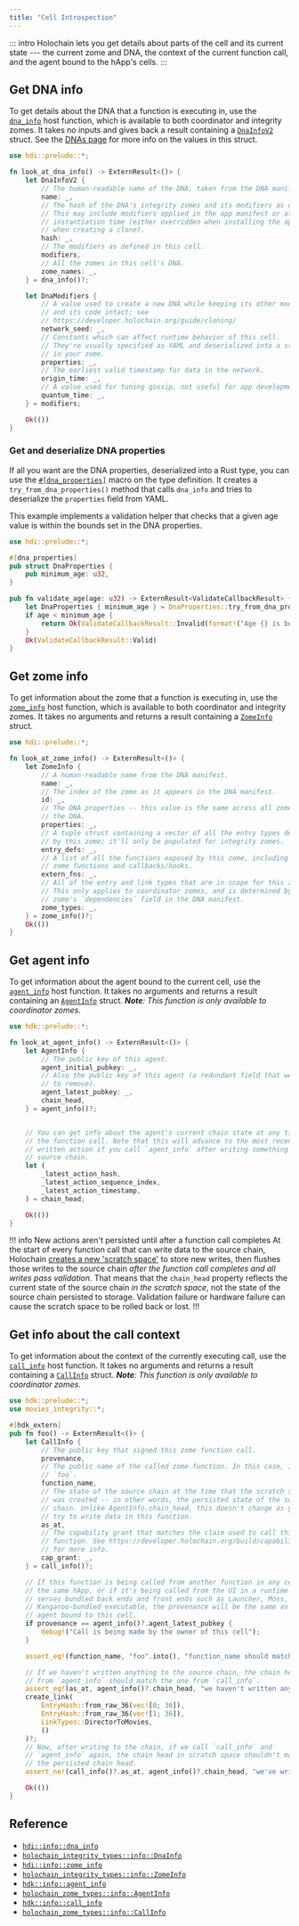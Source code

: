 ```yaml
---
title: "Cell Introspection"
---
```


::: intro
Holochain lets you get details about parts of the cell and its current state --- the current zome and DNA, the context of the current function call, and the agent bound to the hApp's cells.
:::

## Get DNA info

To get details about the DNA that a function is executing in, use the [`dna_info`](https://docs.rs/hdk/latest/hdk/prelude/fn.dna_info.html) host function, which is available to both coordinator and integrity zomes. It takes no inputs and gives back a result containing a [`DnaInfoV2`](https://docs.rs/hdk/latest/hdk/prelude/struct.DnaInfoV2.html) struct. See the [DNAs page](/build/dnas/) for more info on the values in this struct.

<!--TODO: remove origin_time and quantum_time with 0.5 -->

```rust
use hdi::prelude::*;

fn look_at_dna_info() -> ExternResult<()> {
    let DnaInfoV2 {
        // The human-readable name of the DNA, taken from the DNA manifest.
        name: _,
        // The hash of the DNA's integrity zomes and its modifiers as defined *in this cell*.
        // This may include modifiers applied in the app manifest or at
        // instantiation time (either overridden when installing the app or
        // when creating a clone).
        hash: _,
        // The modifiers as defined in this cell.
        modifiers,
        // All the zomes in this cell's DNA.
        zome_names: _,
    } = dna_info()?;

    let DnaModifiers {
        // A value used to create a new DNA while keeping its other modifiers
        // and its code intact; see
        // https://developer.holochain.org/guide/cloning/
        network_seed: _,
        // Constants which can affect runtime behavior of this cell.
        // They're usually specified as YAML and deserialized into a struct
        // in your zome.
        properties: _,
        // The earliest valid timestamp for data in the network.
        origin_time: _,
        // A value used for tuning gossip, not useful for app development.
        quantum_time: _,
    } = modifiers;

    Ok(())
}
```

### Get and deserialize DNA properties

If all you want are the DNA properties, deserialized into a Rust type, you can use the [`#[dna_properties]`](https://docs.rs/hdk/latest/hdk/prelude/attr.dna_properties.html) macro on the type definition. It creates a `try_from_dna_properties()` method that calls `dna_info` and tries to deserialize the `properties` field from YAML.

This example implements a validation helper that checks that a given age value is within the bounds set in the DNA properties.

```rust
use hdi::prelude::*;

#[dna_properties]
pub struct DnaProperties {
    pub minimum_age: u32,
}

pub fn validate_age(age: u32) -> ExternResult<ValidateCallbackResult> {
    let DnaProperties { minimum_age } = DnaProperties::try_from_dna_properties()?;
    if age < minimum_age {
        return Ok(ValidateCallbackResult::Invalid(format!("Age {} is below the minimum of {}", age, minimum_age)));
    }
    Ok(ValidateCallbackResult::Valid)
}
```

## Get zome info

To get information about the zome that a function is executing in, use the [`zome_info`](https://docs.rs/hdk/latest/hdk/info/fn.zome_info.html) host function, which is available to both coordinator and integrity zomes. It takes no arguments and returns a result containing a [`ZomeInfo`](https://docs.rs/hdk/latest/hdk/info/fn.zome_info.html) struct.

```rust
use hdi::prelude::*;

fn look_at_zome_info() -> ExternResult<()> {
    let ZomeInfo {
        // A human-readable name from the DNA manifest.
        name: _,
        // The index of the zome as it appears in the DNA manifest.
        id: _,
        // The DNA properties -- this value is the same across all zomes in
        // the DNA.
        properties: _,
        // A tuple struct containing a vector of all the entry types defined
        // by this zome; it'll only be populated for integrity zomes.
        entry_defs: _,
        // A list of all the functions exposed by this zome, including both
        // zome functions and callbacks/hooks.
        extern_fns: _,
        // All of the entry and link types that are in scope for this zome.
        // This only applies to coordinator zomes, and is determined by the
        // zome's `dependencies` field in the DNA manifest.
        zome_types: _,
    } = zome_info()?;
    Ok(())
}
```

## Get agent info

To get information about the agent bound to the current cell, use the [`agent_info`](https://docs.rs/hdk/latest/hdk/info/fn.agent_info.html) host function. It takes no arguments and returns a result containing an [`AgentInfo`](https://docs.rs/hdk/latest/hdk/prelude/struct.AgentInfo.html) struct. _**Note**: This function is only available to coordinator zomes._

<!-- TODO: fix this if the interface changes -->

```rust
use hdk::prelude::*;

fn look_at_agent_info() -> ExternResult<()> {
    let AgentInfo {
        // The public key of this agent.
        agent_initial_pubkey: _,
        // Also the public key of this agent (a redundant field that we plan
        // to remove).
        agent_latest_pubkey: _,
        chain_head,
    } = agent_info()?;


    // You can get info about the agent's current chain state at any time in
    // the function call. Note that this will advance to the most recently
    // written action if you call `agent_info` after writing something to your
    // source chain.
    let (
        _latest_action_hash,
        _latest_action_sequence_index,
        _latest_action_timestamp,
    ) = chain_head;

    Ok(())
}
```

!!! info New actions aren't persisted until after a function call completes
At the start of every function call that can write data to the source chain, Holochain [creates a new 'scratch space'](/build/zome-functions/#atomic-transactional-commits) to store new writes, then flushes those writes to the source chain _after the function call completes and all writes pass validation_. That means that the `chain_head` property reflects the current state of the source chain _in the scratch space_, not the state of the source chain persisted to storage. Validation failure or hardware failure can cause the scratch space to be rolled back or lost.
!!!

## Get info about the call context

To get information about the context of the currently executing call, use the [`call_info`](https://docs.rs/hdk/latest/hdk/info/fn.call_info.html) host function. It takes no arguments and returns a result containing a [`CallInfo`](https://docs.rs/hdk/latest/hdk/prelude/struct.CallInfo.html) struct. _**Note**: This function is only available to coordinator zomes._

```rust
use hdk::prelude::*;
use movies_integrity::*;

#[hdk_extern]
pub fn foo() -> ExternResult<()> {
    let CallInfo {
        // The public key that signed this zome function call.
        provenance,
        // The public name of the called zome function. In this case, it's
        // `foo`.
        function_name,
        // The state of the source chain at the time that the scratch space
        // was created -- in other words, the persisted state of the source
        // chain. Unlike AgentInfo.chain_head, this doesn't change as you
        // try to write data in this function.
        as_at,
        // The capability grant that matches the claim used to call this
        // function. See https://developer.holochain.org/build/capabilities/
        // for more info.
        cap_grant: _,
    } = call_info()?;

    // If this function is being called from another function in any cell in
    // the same hApp, or if it's being called from the UI in a runtime that
    // serves bundled back ends and front ends such as Launcher, Moss, or a
    // Kangaroo-bundled executable, the provenance will be the same as the
    // agent bound to this cell.
    if provenance == agent_info()?.agent_latest_pubkey {
        debug!("Call is being made by the owner of this cell");
    }

    assert_eq!(function_name, "foo".into(), "function_name should match the internal Rust name of the function");

    // If we haven't written anything to the source chain, the chain head
    // from `agent_info` should match the one from `call_info`.
    assert_eq!(as_at, agent_info()?.chain_head, "we haven't written anything yet");
    create_link(
        EntryHash::from_raw_36(vec![0; 36]),
        EntryHash::from_raw_36(vec![1; 36]),
        LinkTypes::DirectorToMovies,
        ()
    )?;
    // Now, after writing to the chain, if we call `call_info` and
    // `agent_info` again, the chain head in scratch space shouldn't match
    // the persisted chain head.
    assert_ne!(call_info()?.as_at, agent_info()?.chain_head, "we've written something now and the scratch space and persisted source chain should be out of sync");

    Ok(())
}
```

## Reference

* [`hdi::info::dna_info`](https://docs.rs/hdi/latest/hdi/info/fn.dna_info.html)
* [`holochain_integrity_types::info::DnaInfo`](https://docs.rs/holochain_integrity_types/latest/holochain_integrity_types/info/type.DnaInfo.html)
* [`hdi::info::zome_info`](https://docs.rs/hdi/latest/hdi/info/fn.zome_info.html)
* [`holochain_integrity_types::info::ZomeInfo`](https://docs.rs/holochain_integrity_types/latest/holochain_integrity_types/info/type.ZomeInfo.html)
* [`hdk::info::agent_info`](https://docs.rs/hdk/latest/hdk/info/fn.agent_info.html)
* [`holochain_zome_types::info::AgentInfo`](https://docs.rs/holochain_zome_types/latest/holochain_integrity_types/info/type.AgentInfo.html)
* [`hdk::info::call_info`](https://docs.rs/hdk/latest/hdk/info/fn.call_info.html)
* [`holochain_zome_types::info::CallInfo`](https://docs.rs/holochain_zome_types/latest/holochain_integrity_types/info/type.CallInfo.html)
